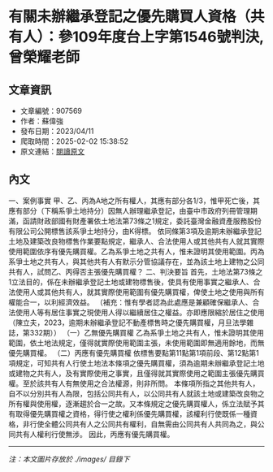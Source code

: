 # 有關未辦繼承登記之優先購買人資格（共有人）：參109年度台上字第1546號判決,曾榮耀老師

## 文章資訊
- 文章編號：907569
- 作者：蘇偉強
- 發布日期：2023/04/11
- 爬取時間：2025-02-02 15:38:52
- 原文連結：[閱讀原文](https://real-estate.get.com.tw/Columns/detail.aspx?no=907569)

## 內文
一、案例事實
甲、乙、丙為A地之所有權人，其應有部分各1/3，惟甲死亡後，其應有部分（下稱系爭土地持分）因無人辦理繼承登記，由臺中市政府列冊管理期滿，函請財政部國有財產署依土地法第73條之1規定，委託臺灣金融資產服務股份有限公司公開標售該系爭土地持分，由K得標。
依同條第3項及逾期未辦繼承登記土地及建築改良物標售作業要點規定，繼承人、合法使用人或其他共有人就其實際使用範圍依序有優先購買權。乙為系爭土地之共有人，惟未證明其使用範圍。丙為系爭土地之共有人，與其他共有人有默示分管協議存在，並為該土地上建物之公同共有人，試問乙、丙得否主張優先購買權？
二、判決要旨
首先，土地法第73條之1立法目的，係在未辦繼承登記土地或建物標售後，使具有使用事實之繼承人、合法使用人或其他共有人，就其實際使用範圍有優先購買權，俾使土地之使用與所有權能合一，以利經濟效益。
（補充：惟有學者認為此處應是兼顧確保繼承人、合法使用人等有居住事實之現使用人得以繼續居住之權益。亦即應限縮於居住之使用（陳立夫，2023，逾期未辦繼承登記不動產標售時之優先購買權，月旦法學雜誌，第332期））
（一）乙無優先購買權
乙為系爭土地之共有人，惟未證明其使用範圍，依土地法規定，僅得就實際使用範圍主張，未使用範圍即無適用餘地，而無優先購買權。
（二）丙應有優先購買權
依標售要點第11點第1項前段、第12點第1項規定，可知共有人行使土地法本條項之優先購買權，須為逾期未辦繼承登記土地或建物之共有人，及有實際使用之事實，且僅得就其實際使用之範圍主張優先購買權。至於該共有人有無使用之合法權源，則非所問。
本條項所指之其他共有人，自不以分別共有人為限，包括公同共有人，以公同共有人就該土地或建築改良物之所有權與使用權，逐漸趨於合一之故。又本條規定之優先購買權人，係立法賦予其有取得優先購買權之資格，得行使之權利係優先購買權，該權利行使既係一種資格，非行使全體公同共有人之公同共有權利，自無需由公同共有人共同為之，與公同共有人權利行使無涉。
因此，丙應有優先購買權。

---
*注：本文圖片存放於 ./images/ 目錄下*
